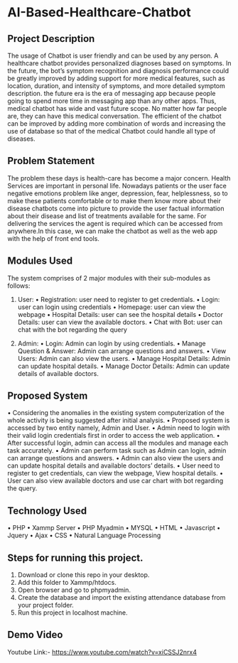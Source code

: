 # AI-Based-Healthcare-Chatbot

## Project Description
The usage of Chatbot is user friendly and can be used by any person. A healthcare chatbot provides personalized diagnoses based on symptoms. In the future, the bot’s symptom recognition and diagnosis performance could be greatly improved by adding support for more medical features, such as location, duration, and intensity of symptoms, and more detailed symptom description. the future era is the era of messaging app because people going to spend more time in messaging app than any other apps. Thus, medical chatbot has wide and vast future scope. No matter how far people are, they can have this medical conversation. The efficient of the chatbot can be improved by adding more combination of words and increasing the use of database so that of the medical Chatbot could handle all type of diseases.  

## Problem Statement
The problem these days is health-care has become a major concern. Health Services are important in personal life. Nowadays patients or the user face negative emotions problem like anger, depression, fear, helplessness, so to make these patients comfortable or to make them know more about their disease chatbots come into picture to provide the user factual information about their disease and list of treatments available for the same. For delivering the services the agent is required which can be accessed from anywhere.In this case, we can make the chatbot as well as the web app with the help of front end tools.

## Modules Used
The system comprises of 2 major modules with their sub-modules as follows:
1.	User:
•	Registration: user need to register to get credentials.
•	Login: user can login using credentials
•	Homepage: user can view the webpage 
•	Hospital Details: user can see the hospital details
•	Doctor Details: user can view the available doctors.
•	Chat with Bot: user can chat with the bot regarding the query

 
2.	Admin:
•	Login: Admin can login by using credentials.
•	Manage Question & Answer: Admin can arrange questions and answers.
•	View Users: Admin can also view the users. 
•	Manage Hospital Details: Admin can update hospital details.
•	Manage Doctor Details: Admin can update details of available doctors.
 
## Proposed System
•	Considering the anomalies in the existing system computerization of the whole activity is being suggested after initial analysis.
•	Proposed system is accessed by two entity namely, Admin and User.
•	Admin need to login with their valid login credentials first in order to access the web application.
•	After successful login, admin can access all the modules and manage each task accurately.
•	Admin can perform task such as Admin can login, admin can arrange questions and answers.
•	Admin can also view the users and can update hospital details and available doctors’ details.
•	User need to register to get credentials, can view the webpage, View hospital details.
•	User can also view available doctors and use car chart with bot regarding the query.

## Technology Used
• PHP
• Xammp Server
• PHP Myadmin
• MYSQL
• HTML
• Javascript
• Jquery
• Ajax
• CSS
• Natural Language Processing

## Steps for running this project.
1. Download or clone this repo in your desktop.
2. Add this folder to Xammp/htdocs.
3. Open browser and go to phpmyadmin.
4. Create the database and import the existing attendance database from your project folder.
5. Run this project in localhost machine.

## Demo Video
Youtube Link:- https://www.youtube.com/watch?v=xiCSSJ2nrx4
 
